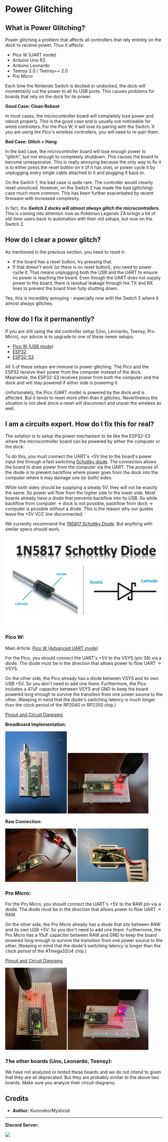 # Power Glitching

## What is Power Glitching?

Power glitching a problem that affects all controllers that rely entirely on the dock to receive power. Thus it affects:

- Pico W (UART mode)
- Arduino Uno R3
- Arduino Leonardo
- Teensy 2.0 / Teensy++ 2.0
- Pro Micro

Each time the Nintendo Switch is docked or undocked, the dock will momentarily cut the power to all its USB ports. This causes problems for boards that rely on the dock for its power.

**Good Case: Clean Reboot**

In most cases, the microcontroller board will completely lose power and reboot properly. This is the good case and is usually not noticeable for wired controllers. For the Pico W, it will lose its pairing with the Switch. If you are using the Pico's wireless controllers, you will need to re-pair them.

**Bad Case: Glitch + Hang**

In the bad case, the microcontroller board will lose enough power to "glitch", but not enough to completely shutdown. This causes the board to become unresponsive. This is really annoying because the only way to fix it is to either press the reset button on it (if it has one), or power cycle it by unplugging every single cable attached to it and plugging it back in.

On the Switch 1, the bad case is quite rare. The controller would cleanly reset unnoticed. However, on the Switch 2 has made the bad (glitching) case much more common. This has been further exacerbated by recent firmware with increased complexity.

In fact, the ***Switch 2 docks will almost always glitch the microcontrollers***. This is coming into attention now as Pokémon Legends ZA brings a lot of old-time users back to automation with their old setups, but now on the Switch 2.

## How do I clear a power glitch?

As mentioned in the previous section, you need to reset it:

- If the board has a reset button, try pressing that.
- If that doesn't work (or there is no reset button), you need to power cycle it. That means unplugging both the USB and the UART to ensure no power is reaching the board. Even though the UART does not supply power to the board, there is residual leakage through the TX and RX lines to prevent the board from fully shutting down.

Yes, this is incredibly annoying - especially now with the Switch 2 where it almost always glitches.

## How do I fix it permanently?

If you are still using the old controller setup (Uno, Leonardo, Teensy, Pro Micro), our advice is to upgrade to one of these newer setups:

- [Pico W (USB mode)](SetupGuide/Controllers/Controller-PicoW-USB.md)
- [ESP32](SetupGuide/Controllers/Controller-ESP32-WROOM.md)
- [ESP32-S3](SetupGuide/Controllers/Controller-ESP32-S3.md)

All 3 of these setups are immune to power glitching. The Pico and the ESP32 receive their power from the computer instead of the dock. Meanwhile, the ESP32-S3 receives power from both the computer and the dock and will stay powered if either side is powering it.

Unfortunately, the Pico (UART mode) is powered by the dock and is affected. But it tends to reset more often than it glitches. Nevertheless the situation is not ideal since a reset will disconnect and unpair the wireless as well.

## I am a circuits expert. How do I fix this for real?

The solution is to setup the power mechanism to be like the ESP32-S3 where the microcontroller board can be powered by either the computer or the dock.

To do this, you must connect the UART's +5V line to the board's power input line through a fast switching [Schottky diode](https://en.wikipedia.org/wiki/Schottky_diode). The connection allows the board to draw power from the computer via the UART. The purpose of the diode is to prevent backflow where power goes from the dock into the computer where it may damage one (or both) sides.

While both sides should be supplying a steady 5V, they will not be exactly the same. So power will flow from the higher side to the lower side. Most boards already have a diode that prevents backflow into its USB. So while backflow from computer -> dock is not possible, backflow from dock -> computer is possible without a diode. This is the reason why our guides leave the +5V VCC line disconnected.

We currently recommend the [1N5817 Schottky Diode](https://www.amazon.com/dp/B07Q5H1SLY). But anything with similar specs should work.

<img src="SetupGuide/Images/1N5817-Schottky-Diode.png">

### Pico W:

Main Article: [Pico W (Advanced UART mode)](SetupGuide/Controllers/Controller-PicoW-Advanced.md)

For the Pico, you should connect the UART's +5V to the VSYS (pin 39) via a diode. The diode must be in the direction that allows power to flow UART -> VSYS.

On the other side, the Pico already has a diode between VSYS and its own USB +5V. So you don't need to add one there. Furthermore, the Pico includes a 47uF capacitor between VSYS and GND to keep the board powered long enough to survive the transition from one power source to the other. (Keeping in mind that the diode's switching latency is much longer than the clock period of the RP2040 or RP2350 chip.)

[Pinout and Circuit Diagrams](https://deepbluembedded.com/raspberry-pi-pico-w-pinout-diagram-gpio-guide/)

**Breadboard Implementation:**

<img src="SetupGuide/Images/PicoW/ControllerSetup-PicoW-Advanced-Breadboard0-Small.jpg" width="39%"> <img src="SetupGuide/Images/PicoW/ControllerSetup-PicoW-Advanced-Breadboard1-Small.jpg" width="51%">

**Raw Connection:**

<img src="SetupGuide/Images/PicoW/ControllerSetup-PicoW-Advanced-Raw0-Small.jpg" width="45%"> <img src="SetupGuide/Images/PicoW/ControllerSetup-PicoW-Advanced-Raw1-Small.jpg" width="45%">

### Pro Micro:

For the Pro Micro, you should connect the UART's +5V to the RAW pin via a diode. The diode must be in the direction that allows power to flow UART -> RAW.

On the other side, the Pro Micro already has a diode that sits between RAW and its own USB +5V. So you don't need to add one there. Furthermore, the Pro Micro has a 10uF capacitor between RAW and GND to keep the board powered long enough to survive the transition from one power source to the other. (Keeping in mind that the diode's switching latency is longer than the clock period of the ATmega32U4 chip.)

[Pinout and Circuit Diagrams](https://learn.sparkfun.com/tutorials/pro-micro--fio-v3-hookup-guide/hardware-overview-pro-micro)

<img src="SetupGuide/Images/ProMicro/ControllerSetup-ProMicro-Advanced-Breadboard0-Small.jpg" width="39%"> <img src="SetupGuide/Images/ProMicro/ControllerSetup-ProMicro-Advanced-Breadboard1-Small.jpg" width="51%">

### The other boards (Uno, Leonardo, Teensy):

We have not analyzed or tested these boards and we do not intend to given that they are all deprecated. But they are probably similar to the above two boards. Make sure you analyze their circuit diagrams.


## Credits

- **Author:** Kuroneko/Mysticial



<hr>

**Discord Server:** 

[<img src="https://canary.discordapp.com/api/guilds/695809740428673034/widget.png?style=banner2">](https://discord.gg/cQ4gWxN)




